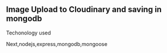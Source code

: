 ## Image Upload to Cloudinary and saving in mongodb

<p>Techonology used </p>
<p>Next,nodejs,express,mongodb,mongoose</p>



